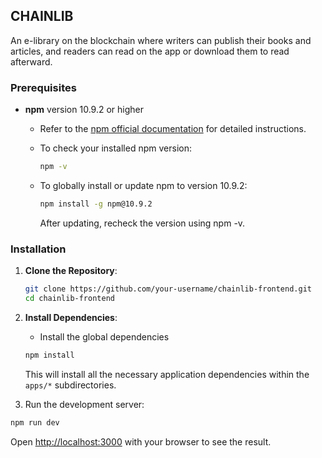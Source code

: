 ## CHAINLIB

An e-library on the blockchain where writers can publish their books and articles, and readers can read on the app or download them to read afterward.

### Prerequisites        
- **npm** version 10.9.2 or higher
    - Refer to the [npm official documentation](https://docs.npmjs.com/) for detailed instructions.
    - To check your installed npm version:
        
        ```bash
        npm -v
        ```
    - To globally install or update npm to version 10.9.2:
        
        ```bash
        npm install -g npm@10.9.2
        ```

        After updating, recheck the version using npm -v.

### Installation

1. **Clone the Repository**:
    
    ```bash
    git clone https://github.com/your-username/chainlib-frontend.git
    cd chainlib-frontend
    ```
    
2. **Install Dependencies**:
    - Install the global dependencies
    
    ```bash
    npm install
    ```
    
    This will install all the necessary application dependencies within the `apps/*` subdirectories.
3.  Run the development server:

```bash
npm run dev
```
Open [http://localhost:3000](http://localhost:3000) with your browser to see the result.


